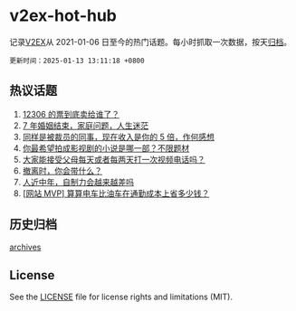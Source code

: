 # v2ex-hot-hub

 记录[V2EX](https://www.v2ex.com/)从 2021-01-06 日至今的热门话题。每小时抓取一次数据，按天[归档](archives)。

`更新时间：2025-01-13 13:11:18 +0800`

## 热议话题

1. [12306 的票到底卖给谁了？](https://www.v2ex.com/t/1104596)
1. [7 年婚姻结束，家庭问题，人生迷茫](https://www.v2ex.com/t/1104536)
1. [同样是被裁员的同事，现在收入是你的 5 倍，作何感想](https://www.v2ex.com/t/1104619)
1. [你最希望拍成影视剧的小说是哪一部？不限题材](https://www.v2ex.com/t/1104589)
1. [大家能接受父母每天或者每两天打一次视频电话吗？](https://www.v2ex.com/t/1104577)
1. [撤离时，你会带什么？](https://www.v2ex.com/t/1104484)
1. [人近中年，自制力会越来越差吗](https://www.v2ex.com/t/1104510)
1. [[网站 MVP] 算算电车比油车在通勤成本上省多少钱？](https://www.v2ex.com/t/1104584)

## 历史归档

[archives](archives)

## License

See the [LICENSE](LICENSE) file for license rights and limitations (MIT).
